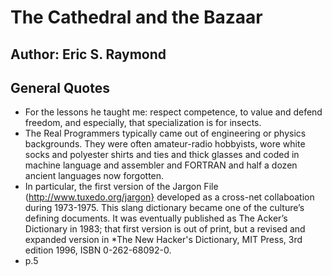 # The Cathedral and the Bazaar

## Author: Eric S. Raymond

## General Quotes

- For the lessons he taught me: respect competence, to value and defend freedom, and especially, that specialization is for insects.
- The Real Programmers typically came out of engineering or physics backgrounds. They were often amateur-radio hobbyists, wore white socks and polyester shirts and ties and thick glasses and coded in machine language and assembler and FORTRAN and half a dozen ancient languages now forgotten.
- In particular, the first version of the Jargon File (http://www.tuxedo.org/jargon} developed as a cross-net collaboation during 1973-1975. This slang dictionary became one of the culture’s defining documents. It was eventually published as The Acker’s Dictionary in 1983; that first version is out of print, but a revised and expanded version in *The New Hacker's Dictionary, MIT Press, 3rd edition 1996, ISBN 0-262-68092-0.
- p.5
